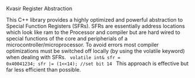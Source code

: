 Kvasir Register Abstraction 

This C++ library provides a highly optimized and powerful abstraction to Special Function Registers (SFRs). 
SFRs are essentially address locations which look like ram to the Processor and compiler but are hard wired to 
special functions of the core and peripherials of a microcontroller/microprocessor. To avoid errors most compiler 
optimizations must be switched off locally (by using the volatile keyword) when dealing with SFRs. 
<code>
    volatile int& sfr = 0x40041234;
	sfr |= (1<<14);  //set bit 14
</code>
This approach is effective but far less efficient than possible.



